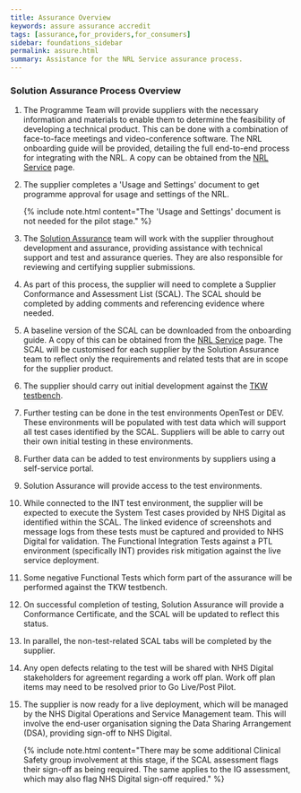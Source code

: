 ```yaml
---
title: Assurance Overview
keywords: assure assurance accredit
tags: [assurance,for_providers,for_consumers]
sidebar: foundations_sidebar
permalink: assure.html
summary: Assistance for the NRL Service assurance process.
---
```


### Solution Assurance Process Overview

1. The Programme Team will provide suppliers with the necessary information and materials to enable them to determine the feasibility of developing a technical product. This can be done with a combination of face-to-face meetings and video-conference software. The NRL onboarding guide will be provided, detailing the full end-to-end process for integrating with the NRL. A copy can be obtained from the [NRL Service](https://digital.nhs.uk/services/national-record-locator-nrl) page.

2. The supplier completes a 'Usage and Settings' document to get programme approval for usage and settings of the NRL.

    {% include note.html content="The 'Usage and Settings' document is not needed for the pilot stage." %}

3. The [Solution Assurance](mailto:itkconformance@nhs.net) team will work with the supplier throughout development and assurance, providing assistance with technical support and test and assurance queries. They are also responsible for reviewing and certifying supplier submissions.

4. As part of this process, the supplier will need to complete a Supplier Conformance and Assessment List (SCAL). The SCAL should be completed by adding comments and referencing evidence where needed.

5. A baseline version of the SCAL can be downloaded from the onboarding guide. A copy of this can be obtained from the [NRL Service](https://digital.nhs.uk/services/national-record-locator-nrl) page. The SCAL will be customised for each supplier by the Solution Assurance team to reflect only the requirements and related tests that are in scope for the supplier product.

6. The supplier should carry out initial development against the [TKW testbench](https://developer.nhs.uk/testcentre/itk-nrls/).

7. Further testing can be done in the test environments OpenTest or DEV. These environments will be populated with test data which will support all test cases identified by the SCAL. Suppliers will be able to carry out their own initial testing in these environments.

8. Further data can be added to test environments by suppliers using a self-service portal.

9. Solution Assurance will provide access to the test environments.

10. While connected to the INT test environment, the supplier will be expected to execute the System Test cases provided by NHS Digital as identified within the SCAL. The linked evidence of screenshots and message logs from these tests must be captured and provided to NHS Digital for validation. The Functional Integration Tests against a PTL environment (specifically INT) provides risk mitigation against the live service deployment.

11. Some negative Functional Tests which form part of the assurance will be performed against the TKW testbench.

12. On successful completion of testing, Solution Assurance will provide a Conformance Certificate, and the SCAL will be updated to reflect this status.

13. In parallel, the non-test-related SCAL tabs will be completed by the supplier.

14. Any open defects relating to the test will be shared with NHS Digital stakeholders for agreement regarding a work off plan. Work off plan items may need to be resolved prior to Go Live/Post Pilot.

15. The supplier is now ready for a live deployment, which will be managed by the NHS Digital Operations and Service Management team. This will involve the end-user organisation signing the Data Sharing Arrangement (DSA), providing sign-off to NHS Digital.

    {% include note.html content="There may be some additional Clinical Safety group involvement at this stage, if the SCAL assessment flags their sign-off as being required. The same applies to the IG assessment, which may also flag NHS Digital sign-off required." %}
